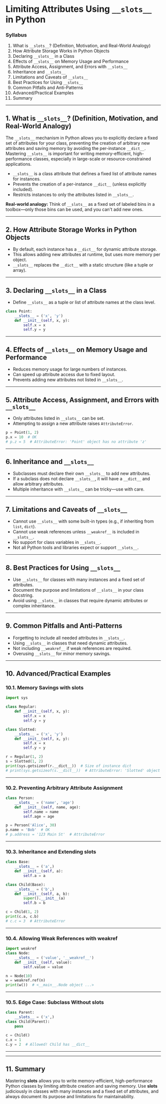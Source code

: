 
# Limiting Attributes Using `__slots__` in Python

### Syllabus

1. What is `__slots__`? (Definition, Motivation, and Real-World Analogy)
2. How Attribute Storage Works in Python Objects
3. Declaring `__slots__` in a Class
4. Effects of `__slots__` on Memory Usage and Performance
5. Attribute Access, Assignment, and Errors with `__slots__`
6. Inheritance and `__slots__`
7. Limitations and Caveats of `__slots__`
8. Best Practices for Using `__slots__`
9. Common Pitfalls and Anti-Patterns
10. Advanced/Practical Examples
11. Summary

---

## 1. What is `__slots__`? (Definition, Motivation, and Real-World Analogy)

The `__slots__` mechanism in Python allows you to explicitly declare a fixed set of attributes for your class, preventing the creation of arbitrary new attributes and saving memory by avoiding the per-instance `__dict__`. Mastering `__slots__` is important for writing memory-efficient, high-performance classes, especially in large-scale or resource-constrained applications.

- `__slots__` is a class attribute that defines a fixed list of attribute names for instances.
- Prevents the creation of a per-instance `__dict__` (unless explicitly included).
- Restricts instances to only the attributes listed in `__slots__`.

**Real-world analogy:** Think of `__slots__` as a fixed set of labeled bins in a toolbox—only those bins can be used, and you can't add new ones.

---

## 2. How Attribute Storage Works in Python Objects

- By default, each instance has a `__dict__` for dynamic attribute storage.
- This allows adding new attributes at runtime, but uses more memory per object.
- `__slots__` replaces the `__dict__` with a static structure (like a tuple or array).

---

## 3. Declaring `__slots__` in a Class

- Define `__slots__` as a tuple or list of attribute names at the class level.

```python
class Point:
    __slots__ = ('x', 'y')
    def __init__(self, x, y):
        self.x = x
        self.y = y
```

---

## 4. Effects of `__slots__` on Memory Usage and Performance

- Reduces memory usage for large numbers of instances.
- Can speed up attribute access due to fixed layout.
- Prevents adding new attributes not listed in `__slots__`.

---

## 5. Attribute Access, Assignment, and Errors with `__slots__`

- Only attributes listed in `__slots__` can be set.
- Attempting to assign a new attribute raises `AttributeError`.

```python
p = Point(1, 2)
p.x = 10  # OK
# p.z = 5  # AttributeError: 'Point' object has no attribute 'z'
```

---

## 6. Inheritance and `__slots__`

- Subclasses must declare their own `__slots__` to add new attributes.
- If a subclass does not declare `__slots__`, it will have a `__dict__` and allow arbitrary attributes.
- Multiple inheritance with `__slots__` can be tricky—use with care.

---

## 7. Limitations and Caveats of `__slots__`

- Cannot use `__slots__` with some built-in types (e.g., if inheriting from `list`, `dict`).
- Cannot use weak references unless `__weakref__` is included in `__slots__`.
- No support for class variables in `__slots__`.
- Not all Python tools and libraries expect or support `__slots__`.

---

## 8. Best Practices for Using `__slots__`

- Use `__slots__` for classes with many instances and a fixed set of attributes.
- Document the purpose and limitations of `__slots__` in your class docstring.
- Avoid using `__slots__` in classes that require dynamic attributes or complex inheritance.

---

## 9. Common Pitfalls and Anti-Patterns

- Forgetting to include all needed attributes in `__slots__`.
- Using `__slots__` in classes that need dynamic attributes.
- Not including `__weakref__` if weak references are required.
- Overusing `__slots__` for minor memory savings.

---

## 10. Advanced/Practical Examples

### 10.1. Memory Savings with **slots**

```python
import sys

class Regular:
    def __init__(self, x, y):
        self.x = x
        self.y = y

class Slotted:
    __slots__ = ('x', 'y')
    def __init__(self, x, y):
        self.x = x
        self.y = y

r = Regular(1, 2)
s = Slotted(1, 2)
print(sys.getsizeof(r.__dict__))  # Size of instance dict
# print(sys.getsizeof(s.__dict__))  # AttributeError: 'Slotted' object has no attribute '__dict__'
```

---

### 10.2. Preventing Arbitrary Attribute Assignment

```python
class Person:
    __slots__ = ('name', 'age')
    def __init__(self, name, age):
        self.name = name
        self.age = age

p = Person('Alice', 30)
p.name = 'Bob'  # OK
# p.address = '123 Main St'  # AttributeError
```

---

### 10.3. Inheritance and Extending **slots**

```python
class Base:
    __slots__ = ('a',)
    def __init__(self, a):
        self.a = a

class Child(Base):
    __slots__ = ('b',)
    def __init__(self, a, b):
        super().__init__(a)
        self.b = b

c = Child(1, 2)
print(c.a, c.b)
# c.c = 3  # AttributeError
```

---

### 10.4. Allowing Weak References with **weakref**

```python
import weakref
class Node:
    __slots__ = ('value', '__weakref__')
    def __init__(self, value):
        self.value = value

n = Node(10)
w = weakref.ref(n)
print(w())  # <__main__.Node object ...>
```

---

### 10.5. Edge Case: Subclass Without **slots**

```python
class Parent:
    __slots__ = ('x',)
class Child(Parent):
    pass

c = Child()
c.x = 1
c.y = 2  # Allowed! Child has __dict__
```

---

---

## 11. Summary

Mastering **slots** allows you to write memory-efficient, high-performance Python classes by limiting attribute creation and saving memory. Use **slots** judiciously in classes with many instances and a fixed set of attributes, and always document its purpose and limitations for maintainability.
